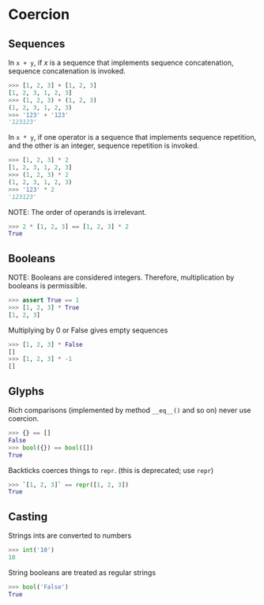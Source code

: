 
# Coercion

## Sequences

In `x + y`, if *x* is a sequence that implements sequence concatenation, sequence concatenation is invoked.

```python
>>> [1, 2, 3] + [1, 2, 3]
[1, 2, 3, 1, 2, 3]
>>> (1, 2, 3) + (1, 2, 3)
(1, 2, 3, 1, 2, 3)
>>> '123' + '123'
'123123'
```

In `x * y`, if one operator is a sequence that implements sequence repetition, and the other is an integer, sequence repetition is invoked.

```python
>>> [1, 2, 3] * 2
[1, 2, 3, 1, 2, 3]
>>> (1, 2, 3) * 2
(1, 2, 3, 1, 2, 3)
>>> '123' * 2
'123123'
```

NOTE: The order of operands is irrelevant.

```python
>>> 2 * [1, 2, 3] == [1, 2, 3] * 2
True
```

## Booleans

NOTE: Booleans are considered integers. Therefore, multiplication by booleans is permissible.

```python
>>> assert True == 1
>>> [1, 2, 3] * True
[1, 2, 3]
```

Multiplying by 0 or False gives empty sequences

```python
>>> [1, 2, 3] * False
[]
>>> [1, 2, 3] * -1
[]
```

## Glyphs

Rich comparisons (implemented by method `__eq__()` and so on) never use coercion.

```python
>>> {} == []
False
>>> bool({}) == bool([])
True
```

Backticks coerces things to `repr`. (this is deprecated; use `repr`)

```python
>>> `[1, 2, 3]` == repr([1, 2, 3])
True
```

## Casting

Strings ints are converted to numbers

```python
>>> int('10')
10
```

String booleans are treated as regular strings

```python
>>> bool('False')
True
```
